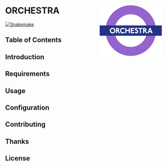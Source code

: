 # ORCHESTRA <img align="right" width="200" src="images/roundel.png">

[![Snakemake][shield-snakemake]](https://snakemake.readthedocs.io)

Table of Contents
-----------------
Introduction
------------
Requirements
------------
Usage
-----
Configuration
-------------
Contributing
------------
Thanks
------
License
-------
[shield-snakemake]: https://img.shields.io/badge/snakemake-≥5.6.0-brightgreen.svg
